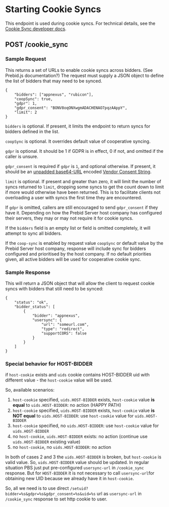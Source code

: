 # Starting Cookie Syncs

This endpoint is used during cookie syncs. For technical details, see the
[Cookie Sync developer docs](../developers/cookie-syncs.md).

## POST /cookie_sync

### Sample Request
This returns a set of URLs to enable cookie syncs across bidders. (See Prebid.js documentation?) The request
must supply a JSON object to define the list of bidders that may need to be synced.

```
{
    "bidders": ["appnexus", "rubicon"],
    "coopSync": true,
    "gdpr": 1,
    "gdpr_consent": "BONV8oqONXwgmADACHENAO7pqzAAppY",
    "limit": 2
}
```

`bidders` is optional. If present, it limits the endpoint to return syncs for bidders defined in the list.

`coopSync` is optional. It overrides default value of cooperative syncing.

`gdpr` is optional. It should be 1 if GDPR is in effect, 0 if not, and omitted if the caller is unsure.

`gdpr_consent` is required if `gdpr` is `1`, and optional otherwise. If present, it should be an [unpadded base64-URL](https://tools.ietf.org/html/rfc4648#page-7) encoded [Vendor Consent String](https://github.com/InteractiveAdvertisingBureau/GDPR-Transparency-and-Consent-Framework/blob/master/Consent%20string%20and%20vendor%20list%20formats%20v1.1%20Final.md#vendor-consent-string-format-).

`limit` is optional. If present and greater than zero, it will limit the number of syncs returned to `limit`, dropping some syncs to
get the count down to limit if more would otherwise have been returned. This is to facilitate clients not overloading a user with syncs
the first time they are encountered.

If `gdpr` is  omitted, callers are still encouraged to send `gdpr_consent` if they have it.
Depending on how the Prebid Server host company has configured their servers, they may or may not require it for cookie syncs.

If the `bidders` field is an empty list or field is omitted completely, it will attempt
to sync all bidders.

If the `coop-sync` is enabled by request value `coopSync` or default value by the Prebid Server host company, response will include
sync for bidders configured and prioritised by the host company. If no default priorities given, all active bidders will be used
for cooperative cookie sync.

### Sample Response

This will return a JSON object that will allow the client to request cookie syncs with bidders that still need to be synced:

```
{
    "status": "ok",
    "bidder_status": [
        {
            "bidder": "appnexus",
            "usersync": {
                "url": "someurl.com",
                "type": "redirect",
                "supportCORS": false
            }
        }
    ]
}
```

### Special behavior for HOST-BIDDER

if `host-cookie` exists and `uids` cookie contains HOST-BIDDER uid with different value - the `host-cookie` value will be used.

So, available scenarios:
1. `host-cookie` specified, `uids.HOST-BIDDER` exists, `host-cookie` value **is equal** to  `uids.HOST-BIDDER`: no action (HAPPY PATH)
2. `host-cookie` specified, `uids.HOST-BIDDER` exists, `host-cookie` value **is NOT equal** to  `uids.HOST-BIDDER`: use `host-cookie` value for `uids.HOST-BIDDER`
3. `host-cookie` specified, no `uids.HOST-BIDDER`: use `host-cookie` value for `uids.HOST-BIDDER`
4. no `host-cookie`, `uids.HOST-BIDDER` exists: no action (continue use  `uids.HOST-BIDDER` existing value)
5. no `host-cookie`, no `uids.HOST-BIDDER`: no action

In both of cases 2 and 3 the `uids.HOST-BIDDER` is broken, but `host-cookie` is valid value. So, `uids.HOST-BIDDER` value should be updated.
In regular situation PBS just put pre-configured `usersync-url` in `/cookie_sync` response.
But for `HOST-BIDDER` it is not necessary to call `usersync-url`for obtaining new UID because we already have it in `host-cookie`.

So, all we need is to use direct `/setuid?bidder=%s&gdpr=%s&gdpr_consent=%s&uid=%s` url as `usersync-url` in `/cookie_sync` response to set http cookie to user.

